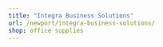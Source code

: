 ```yaml
---
title: "Integra Business Solutions"
url: /newport/integra-business-solutions/
shop: office supplies
---
```

